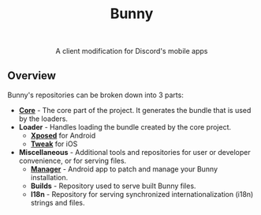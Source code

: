 <div align="center" id="toc">
  <ul align="center" style="list-style: none">
    <summary>
      <h1>
        Bunny
      </h1>
      <br>
      <p>A client modification for Discord's mobile apps</p>
    </summary>
  </ul>
</div>

## Overview
Bunny's repositories can be broken down into 3 parts:
- [**Core**](https://github.com/bunny-mod/Bunny) - The core part of the project. It generates the bundle that is used by the loaders.
- **Loader** - Handles loading the bundle created by the core project.
    - [**Xposed**](https://github.com/bunny-mod/BunnyXposed) for Android
    - [**Tweak**](https://github.com/bunny-mod/BunnyTweak) for iOS
- **Miscellaneous** - Additional tools and repositories for user or developer convenience, or for serving files.
    - [**Manager**](https://github.com/bunny-mod/BunnyManager) - Android app to patch and manage your Bunny installation.
    - **Builds** - Repository used to serve built Bunny files.
    - **I18n** - Repository for serving synchronized internationalization (i18n) strings and files.
